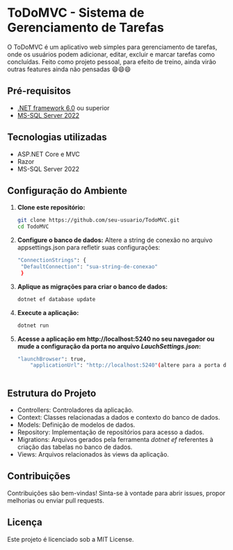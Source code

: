 # ToDoMVC - Sistema de Gerenciamento de Tarefas

O ToDoMVC é um aplicativo web simples para gerenciamento de tarefas, onde os usuários podem adicionar, editar, excluir e marcar tarefas como concluídas. Feito como projeto pessoal, para efeito de treino, ainda virão outras features ainda não pensadas 😄😄😄

## Pré-requisitos
* [.NET framework 6.0](https://dotnet.microsoft.com/pt-br/download/dotnet/6.0) ou superior
* [MS-SQL Server 2022](https://www.microsoft.com/en-us/sql-server/sql-server-downloads/)

## Tecnologias utilizadas

* ASP.NET Core e MVC
* Razor
* MS-SQL Server 2022
## Configuração do Ambiente

1. **Clone este repositório:**

   ```bash
   git clone https://github.com/seu-usuario/TodoMVC.git
   cd TodoMVC
2. **Configure o banco de dados:**
    Altere a string de conexão no arquivo appsettings.json para refletir suas configurações:
   ```bash
   "ConnectionStrings": {
    "DefaultConnection": "sua-string-de-conexao"
    }
3. **Aplique as migrações para criar o banco de dados:**
   ```bash
   dotnet ef database update
4. **Execute a aplicação:**
   ```bash
   dotnet run

5. **Acesse a aplicação em http://localhost:5240 no seu navegador ou mude a configuração da porta no arquivo *LauchSettings.json*:**
   ```bash
   "launchBrowser": true,
       "applicationUrl": "http://localhost:5240"(altere para a porta desejada)



## Estrutura do Projeto

  * Controllers: Controladores da aplicação.
  * Context: Classes relacionadas a dados e contexto do banco de dados.
  * Models: Definição de modelos de dados.
  * Repository: Implementação de repositórios para acesso a dados.
  * Migrations: Arquivos gerados pela ferramenta _*dotnet ef*_ referentes à criação das tabelas no banco de dados.
  * Views: Arquivos relacionados às views da aplicação.

## Contribuições

  Contribuições são bem-vindas! Sinta-se à vontade para abrir issues, propor melhorias ou enviar pull requests.

## Licença
  Este projeto é licenciado sob a MIT License.
